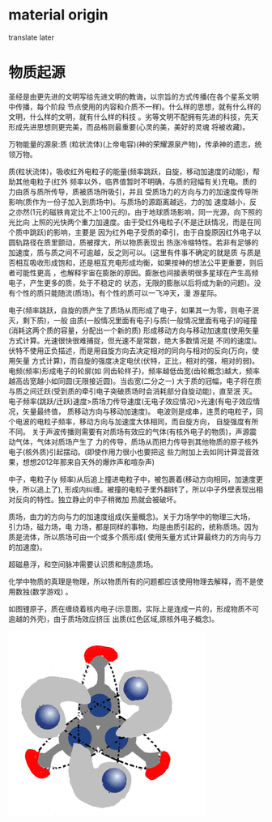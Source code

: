 # material origin

translate later

# 物质起源

   圣经是由更先进的文明写给先进文明的教诲，以宗旨的方式传播(在各个星系文明中传播，每个阶段
节点使用的内容和介质不一样)。什么样的思想，就有什么样的文明，什么样的文明，就有什么样的科技
。劣等文明不配拥有先进的科技，先天形成先进思想则更完美，而品格则最重要(心灵的美，美好的灵魂
将被收藏)。

   万物能量的源泉:质 (粒状流体)(上帝电容)(神的荣耀源泉产物)，传承神的遗志，统领万物。

   质(粒状流体)，吸收红外电粒子的能量(频率跳跃，自旋，移动加速度的动能)，帮助其他电粒子(红外
频率以外，临界值暂时不明确，与质的冠幅有关)充电。质的力由质与质所传导，质被质场所吸引，并且
受质场力的方向与力的加速度传导所影响(质作为一份子加入到质场中)。与质场的源距离越远，力的加
速度越小，反之亦然(1元的磁铁肯定比不上100元的)。由于地球质场影响，同一光源，向下照的光比向
上照的光快两个重力加速度。由于受红外电粒子(不是迁跃情况，而是在同个质中跳跃)的影响，主要是
因为红外电子受质的牵引，由于自旋原因红外电子以圆轨路径在质里颤动，质被撑大，所以物质表现出
热涨冷缩特性。若非有足够的加速度，质与质之间不可逾越，反之则可以。(这里有件事不确定的就是质
与质是否相互吸收形成饱和，还是相互充电形成均衡，如果按神的想法公平更重要，则后者可能性更高
，也解释宇宙在膨胀的原因。膨胀也间接表明很多星球在产生高频电子，产生更多的质，处于不稳定的
状态，无限的膨胀以后将成为新的问题)。没有个性的质只能随流(质场)。有个性的质可以一飞冲天，漫
游星际。

   电子(频率跳跃，自旋的质产生了质场从而形成了电子，如果其一为零，则电子泯灭，剩下质)，一般
由质(一般情况里面有电子)与质(一般情况里面有电子)的碰撞(消耗这两个质的容量，分配出一个新的质)
形成移动方向与移动加速度(使用矢量方式计算。光速很快很难捕捉，但光速不是常数，绝大多数情况是
不同的速度)。伏特不使用正负描述，而是用自旋方向去决定相对的同向与相对的反向(万向，使用矢量
方式计算)，而自旋的强度决定电伏(伏特，正比，相对的强，相对的弱)。电频(频率)形成电子的轮廓(如
同齿轮样子)，频率越低齿宽(齿轮概念)越大，频率越高齿宽越小如同圆(无限接近圆)。当齿宽(二分之一)
大于质的冠幅，电子将在质与质之间迁跃(受到质的牵引电子突破质场时会消耗部分自旋动能)，直至泯
灭。电子频率(跳跃/迁跃)速度>质场力传导速度(无电子效应情况)>光速(有电子效应情况，矢量最终值，
质移动方向与移动加速度)。
   电波则是成串，连贯的电粒子，同个电波的电粒子频率，移动方向与加速度大体相同，而自旋方向，
自旋强度有所不同。
   关于声波传播则需要有对质场有效应的气体(有核外电子的物质)，声源震动气体，气体对质场产生了
力的传导，质场从而把力传导到其他物质的原子核外电子(核外质)引起摆动。(即使作用力很小也要把这
些力附加上去如同计算混音效果，想想2012年那来自天外的爆炸声和喧杂声)

   中子，电粒子(y 频率)从后追上撞进电粒子中，被包裹着(移动方向相同，加速度更快，所以追上了),
形成内纠缠。被撞的电粒子里外翻转了，所以中子外壁表现出相对反向的特性。独立静止的中子稍微加
热就会被破坏。

   质场，由力的方向与力的加速度组成(矢量概念)。关于力场学中的物理三大场， 引力场，磁力场，电
力场，都是同样的事物，均是由质引起的，统称质场。因为质是流体，所以质场可由一个或多个质形成(
使用矢量方式计算最终力的方向与力的加速度)。

   超磁悬浮，和空间脉冲需要认识质和制造质场。

   化学中物质的真理是物理，所以物质所有的问题都应该使用物理去解释，而不是使用数独(数学游戏)
。

如图锂原子，质在缠绕着核内电子(示意图，实际上是连成一片的，形成物质不可逾越的外壳)，由于质场效应挤压
出质(红色区域,原核外电子概念)。

![Image text](https://github.com/suzhengquan/material_origin_cn/blob/main/Lithium.png?raw=true)